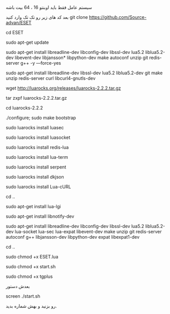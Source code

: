 سیستم عامل فقط باید اوبنتو 16 ، 64 بیت باشه

بعد کد های زیر رو تک تک وارد کنید
git clone https://github.com/Source-advan/ESET

cd ESET

sudo apt-get update


sudo apt-get install libreadline-dev libconfig-dev libssl-dev lua5.2 liblua5.2-dev libevent-dev libjansson* libpython-dev make autoconf unzip git redis-server g++ -y —force-yes


sudo apt-get install libreadline-dev libssl-dev lua5.2 liblua5.2-dev git make unzip redis-server curl libcurl4-gnutls-dev


wget http://luarocks.org/releases/luarocks-2.2.2.tar.gz

tar zxpf luarocks-2.2.2.tar.gz

cd luarocks-2.2.2

./configure; sudo make bootstrap

sudo luarocks install luasec

sudo luarocks install luasocket

sudo luarocks install redis-lua

sudo luarocks install lua-term

sudo luarocks install serpent

sudo luarocks install dkjson

sudo luarocks install Lua-cURL

cd ..

sudo apt-get install lua-lgi

sudo apt-get install libnotify-dev


sudo apt-get install libreadline-dev libconfig-dev libssl-dev lua5.2 liblua5.2-dev lua-socket lua-sec lua-expat libevent-dev make unzip git redis-server autoconf g++ libjansson-dev libpython-dev expat libexpat1-dev



cd ..

sudo chmod +x ESET.lua

sudo chmod +x start.sh

sudo chmod +x tgplus

بعدش دستور 

screen ./start.sh

رو بزنید و بهش شماره بدید.

